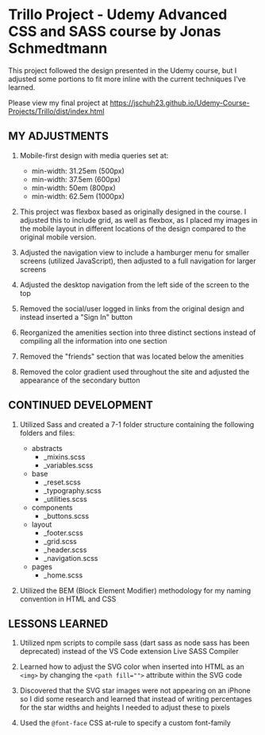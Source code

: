 # Trillo Project - Udemy Advanced CSS and SASS course by Jonas Schmedtmann

This project followed the design presented in the Udemy course, but I adjusted some portions to fit more inline with the current techniques I've learned.

Please view my final project at https://jschuh23.github.io/Udemy-Course-Projects/Trillo/dist/index.html

## MY ADJUSTMENTS

1. Mobile-first design with media queries set at:

    - min-width: 31.25em (500px)
    - min-width: 37.5em (600px)
    - min-width: 50em (800px)
    - min-width: 62.5em (1000px)

2. This project was flexbox based as originally designed in the course. I adjusted this to include grid, as well as flexbox, as I placed my images in the mobile layout in different locations of the design compared to the original mobile version.

3. Adjusted the navigation view to include a hamburger menu for smaller screens (utilized JavaScript), then adjusted to a full navigation for larger screens

4. Adjusted the desktop navigation from the left side of the screen to the top

5. Removed the social/user logged in links from the original design and instead inserted a "Sign In" button

6. Reorganized the amenities section into three distinct sections instead of compiling all the information into one section

7. Removed the "friends" section that was located below the amenities

8. Removed the color gradient used throughout the site and adjusted the appearance of the secondary button

## CONTINUED DEVELOPMENT

1. Utilized Sass and created a 7-1 folder structure containing the following folders and files:

    - abstracts
        - \_mixins.scss
        - \_variables.scss
    - base
        - \_reset.scss
        - \_typography.scss
        - \_utilities.scss
    - components
        - \_buttons.scss
    - layout
        - \_footer.scss
        - \_grid.scss
        - \_header.scss
        - \_navigation.scss
    - pages
        - \_home.scss

2. Utilized the BEM (Block Element Modifier) methodology for my naming convention in HTML and CSS

## LESSONS LEARNED

1. Utilized npm scripts to compile sass (dart sass as node sass has been deprecated) instead of the VS Code extension Live SASS Compiler

2. Learned how to adjust the SVG color when inserted into HTML as an `<img>` by changing the `<path fill="">` attribute within the SVG code

3. Discovered that the SVG star images were not appearing on an iPhone so I did some research and learned that instead of writing percentages for the star widths and heights I needed to adjust these to pixels

4. Used the `@font-face` CSS at-rule to specify a custom font-family
